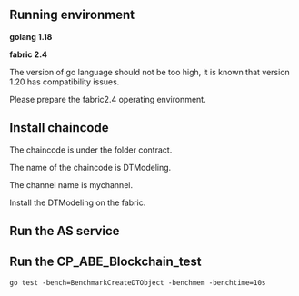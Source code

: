 ## Running environment
**golang 1.18**

**fabric 2.4**

The version of go language should not be too high, it is known that version 1.20 has compatibility issues.


Please prepare the fabric2.4 operating environment.

## Install chaincode
The chaincode is under the folder contract.

The name of the chaincode is DTModeling.

The channel name is mychannel. 

Install the DTModeling on the fabric.

## Run the AS service

## Run the CP_ABE_Blockchain_test

```shell
go test -bench=BenchmarkCreateDTObject -benchmem -benchtime=10s
```